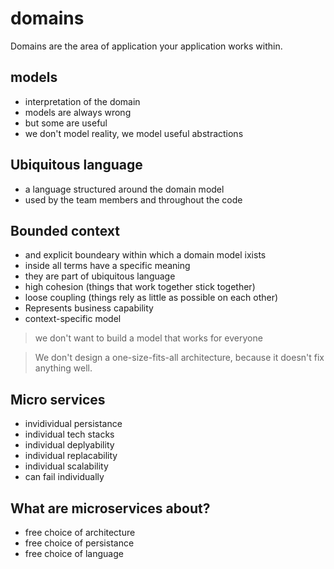 # domains
Domains are the area of application your application works within.

## models
- interpretation of the domain
- models are always wrong
- but some are useful
- we don't model reality, we model useful abstractions

## Ubiquitous language
- a language structured around the domain model
- used by the team members and throughout the code

## Bounded context
- and explicit boundeary within which a domain model ixists
- inside all terms have a specific meaning
- they are part of ubiquitous language
- high cohesion (things that work together stick together)
- loose coupling (things rely as little as possible on each other)
- Represents business capability
- context-specific model

> we don't want to build a model that works for everyone

> We don't design a one-size-fits-all architecture, because it doesn't fix
> anything well.

## Micro services
- invidividual persistance
- individual tech stacks
- individual deplyability
- individual replacability
- individual scalability
- can fail individually

## What are microservices about?
- free choice of architecture
- free choice of persistance
- free choice of language
